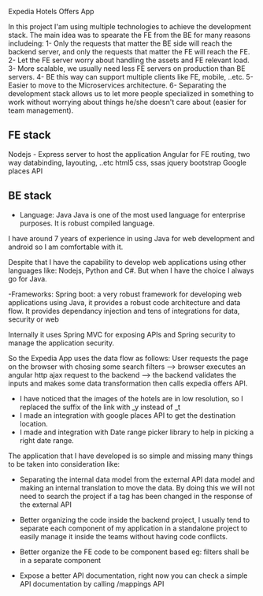 Expedia Hotels Offers App

In this project I'am using multiple technologies to achieve the development stack. The main idea was to spearate the FE from the BE for many reasons includeing:
1- Only the requests that matter the BE side will reach the backend server, and only the requests that matter the FE will reach the FE.
2- Let the FE server worry about handling the assets and FE relevant load.
3- More scalable, we usually need less FE servers on production than BE servers.
4- BE this way can support multiple clients like FE, mobile, ..etc.
5- Easier to move to the Microservices architecture.
6- Separating the development stack allows us to let more people specialized in something to work without worrying about things he/she doesn't care about (easier for team management).


## FE stack
Nodejs - Express server to host the application
Angular for FE routing, two way databinding, layouting, ..etc
html5
css, ssas
jquery
bootstrap
Google places API


## BE stack
- Language: Java
Java is one of the most used language for enterprise purposes. It is robust compiled language.

I have around 7 years of experience in using Java for web development and android so I am comfortable with it.

Despite that I have the capability to develop web applications using other languages like: Nodejs, Python and C#.
But when I have the choice I always go for Java.

-Frameworks:
Spring boot: a very robust framework for developing web applications using Java, it provides a robust code architecture and data flow.
It provides dependancy injection and tens of integrations for data, security or web

Internally it uses Spring MVC for exposing APIs and Spring security to manage the application security.


So the Expedia App uses the data flow as follows:
User requests the page on the browser with chosing some search filters
--> browser executes an angular http ajax request to the backend
--> the backend validates the inputs and makes some data transformation then calls expedia offers API.

* I have noticed that the images of the hotels are in low resolution, so I replaced the suffix of the link with _y instead of _t
* I made an integration with google places API to get the destination location.
* I made and integration with Date range picker library to help in picking a right date range.


The application that I have developed is so simple and missing many things to be taken into consideration like:

* Separating the internal data model from the external API data model and making an internal translation to move the data.
By doing this we will not need to search the project if a tag has been changed in the response of the external API

* Better organizing the code inside the backend project,
I usually tend to separate each component of my application in a standalone project to easily manage it inside the teams without having code conflicts.

* Better organize the FE code to be component based eg: filters shall be in a separate component

* Expose a better API documentation, right now you can check a simple API documentation by calling /mappings API


